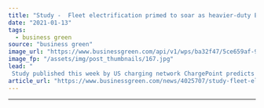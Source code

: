 ```yaml
---
title: "Study -  Fleet electrification primed to soar as heavier-duty EVs come online"
date: "2021-01-13"
tags: 
  - business green
source: "business green"
image_url: "https://www.businessgreen.com/api/v1/wps/ba32f47/5ce659af-935b-4197-a3e0-d45d54441eae/3/ChargePoint-Delivery-Fleet-M-1-185x114.jpg"
image_fp: "/assets/img/post_thumbnails/167.jpg"
lead: "
 Study published this week by US charging network ChargePoint predicts growing range of specialist commercial vehicles will turbocharge corporates' shift away from fossil fuels ..."
article_url: "https://www.businessgreen.com/news/4025707/study-fleet-electrification-primed-soar-heavier-duty-evs-online"
---
```


---
